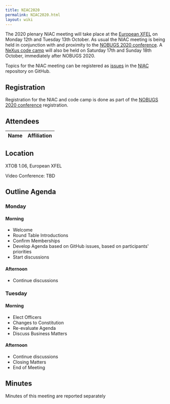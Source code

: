 ```yaml
---
title: NIAC2020
permalink: NIAC2020.html
layout: wiki
---
```


The 2020 plenary NIAC meeting will take place at the [European XFEL](https://www.xfel.eu/) on  Monday 12th and Tuesday 13th October.
As usual the NIAC meeting is being held in conjunction with and proximity to the [NOBUGS 2020 conference](https://tiny.cc/nobugs2020).
A [NeXus code camp](https://www.nexusformat.org/CodeCamp2020-2.html) will also be held on Saturday 17th and Sunday 18th October, immediately after NOBUGS 2020.

Topics for the NIAC meeting can be registered as
[issues](https://github.com/nexusformat/NIAC/issues) in the
[NIAC](https://github.com/nexusformat/NIAC) repository on GitHub.

## Registration

Registration for the NIAC and code camp is done as part of the [NOBUGS 2020 conference](https://tiny.cc/nobugs2020) registration.

## Attendees

Name|Affiliation
----|----

## Location

XTOB 1.06, European XFEL

Video Conference: TBD

## Outline Agenda

### Monday

#### Morning
* Welcome
* Round Table Introductions
* Confirm Memberships
* Develop Agenda based on GitHub issues, based on participants' priorities
* Start discussions

#### Afternoon
* Continue discussions

### Tuesday

#### Morning
* Elect Officers
* Changes to Constitution
* Re-evaluate Agenda
* Discuss Business Matters

#### Afternoon
* Continue discussions
* Closing Matters
* End of Meeting

## Minutes

Minutes of this meeting are reported separately
